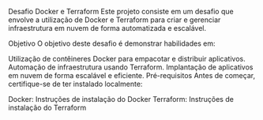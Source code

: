 Desafio Docker e Terraform
Este projeto consiste em um desafio que envolve a utilização de Docker e Terraform para criar e gerenciar infraestrutura em nuvem de forma automatizada e escalável.

Objetivo
O objetivo deste desafio é demonstrar habilidades em:

Utilização de contêineres Docker para empacotar e distribuir aplicativos.
Automação de infraestrutura usando Terraform.
Implantação de aplicativos em nuvem de forma escalável e eficiente.
Pré-requisitos
Antes de começar, certifique-se de ter instalado localmente:

Docker: Instruções de instalação do Docker
Terraform: Instruções de instalação do Terraform
